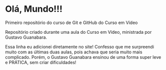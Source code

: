 # Olá, Mundo!!!
 Primeiro repositório do curso de Git e GitHub do Curso em Vídeo

 Repositório criado durante uma aula do Curso em Vídeo, ministrada por Gustavo Guanabara.

Essa linha eu adicionei diretamente no site! Confesso que me surpreendi muito com as últimas duas aulas, pois achava que seria muito mais complicado. Porém, o Gustavo Guanabara ensinou de uma forma super leve e PRÁTICA, sem criar dificuldades!
